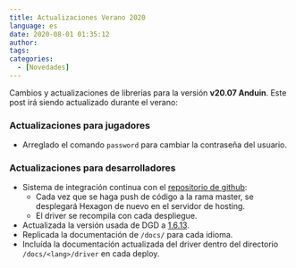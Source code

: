 ```yaml
---
title: Actualizaciones Verano 2020
language: es
date: 2020-08-01 01:35:12
author:
tags:
categories:
  - [Novedades]
---
```


Cambios y actualizaciones de librerías para la versión **v20.07 Anduin**. Este post irá siendo actualizado durante el verano:

### Actualizaciones para jugadores

  * Arreglado el comando `password` para cambiar la contraseña del usuario.

### Actualizaciones para desarrolladores

  * Sistema de integración continua con el [repositorio de github](https://github.com/houseofmaldorne/hexagon):
    * Cada vez que se haga push de código a la rama master, se desplegará Hexagon de nuevo en el servidor de hosting.
    * El driver se recompila con cada despliegue.
  * Actualizada la versión usada de DGD a [1.6.13](https://github.com/dworkin/dgd/tree/1.6.13).
  * Replicada la documentación de `/docs/` para cada idioma.
  * Incluída la documentación actualizada del driver dentro del directorio `/docs/<lang>/driver` en cada deploy.
